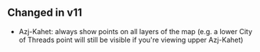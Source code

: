 ## Changed in v11

* Azj-Kahet: always show points on all layers of the map (e.g. a lower City of Threads point will still be visible if you're viewing upper Azj-Kahet)

